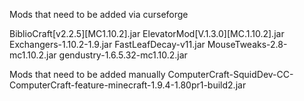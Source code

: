 Mods that need to be added via curseforge

BiblioCraft[v2.2.5][MC1.10.2].jar
ElevatorMod[V.1.3.0][MC.1.10.2].jar
Exchangers-1.10.2-1.9.jar
FastLeafDecay-v11.jar
MouseTweaks-2.8-mc1.10.2.jar
gendustry-1.6.5.32-mc1.10.2.jar

Mods that need to be added manually
ComputerCraft-SquidDev-CC-ComputerCraft-feature-minecraft-1.9.4-1.80pr1-build2.jar
